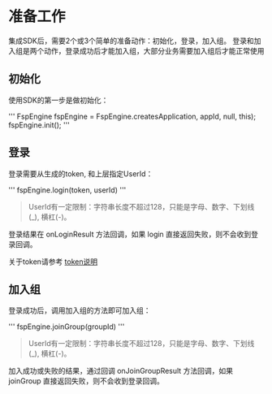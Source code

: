 # 准备工作
集成SDK后，需要2个或3个简单的准备动作：初始化，登录，加入组。
登录和加入组是两个动作，登录成功后才能加入组，大部分业务需要加入组后才能正常使用

## 初始化
使用SDK的第一步是做初始化：

'''
FspEngine fspEngine = FspEngine.createsApplication, appId, null, this);
fspEngine.init();
'''


## 登录
登录需要从生成的token, 和上层指定UserId：

'''
fspEngine.login(token, userId)
'''

> UserId有一定限制：字符串长度不超过128，只能是字母、数字、下划线(_), 横杠(-)。

登录结果在 onLoginResult 方法回调，如果 login 直接返回失败，则不会收到登录回调。

关于token请参考 [token说明](./token.md)

## 加入组

登录成功后，调用加入组的方法即可加入组：

'''
fspEngine.joinGroup(groupId)
'''

> UserId有一定限制：字符串长度不超过128，只能是字母、数字、下划线(_), 横杠(-)。

加入成功或失败的结果，通过回调 onJoinGroupResult 方法回调，如果 joinGroup 直接返回失败，则不会收到登录回调。